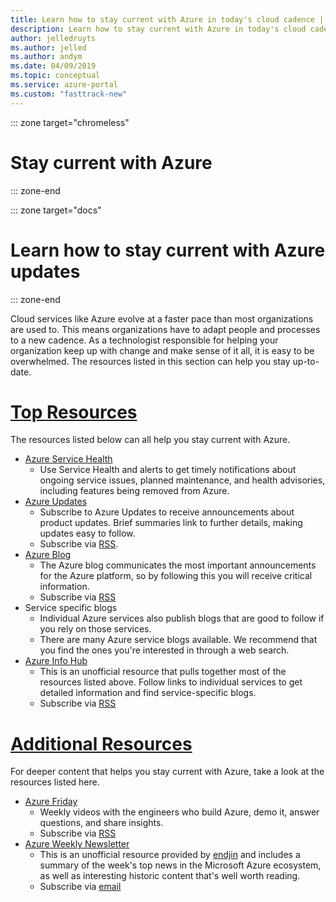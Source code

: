 ```yaml
---
title: Learn how to stay current with Azure in today's cloud cadence | Microsoft docs
description: Learn how to stay current with Azure in today's cloud cadence.
author: jelledruyts
ms.author: jelled
ms.author: andym
ms.date: 04/09/2019
ms.topic: conceptual
ms.service: azure-portal
ms.custom: "fasttrack-new"
---
```


::: zone target="chromeless"

# Stay current with Azure

::: zone-end

::: zone target="docs"

# Learn how to stay current with Azure updates

::: zone-end

Cloud services like Azure evolve at a faster pace than most organizations are used to. This means organizations have to adapt people and processes to a new cadence. As a technologist responsible for helping your organization keep up with change and make sense of it all, it is easy to be overwhelmed. The resources listed in this section can help you stay up-to-date.

# [Top Resources](#tab/TopResources)

The resources listed below can all help you stay current with Azure.

- [Azure Service Health](/azure/service-health/service-health-overview)
  - Use Service Health and alerts to get timely notifications about ongoing service issues, planned maintenance, and health advisories, including features being removed from Azure.
- [Azure Updates](https://azure.microsoft.com/updates)
  - Subscribe to Azure Updates to receive announcements about product updates. Brief summaries link to further details, making updates easy to follow.
  - Subscribe via [RSS](https://azurecomcdn.azureedge.net/en-us/updates/feed).
- [Azure Blog](https://azure.microsoft.com/blog)
  - The Azure blog communicates the most important announcements for the Azure platform, so by following this you will receive critical information.
  - Subscribe via [RSS](https://azurecomcdn.azureedge.net/en-us/blog/feed)
- Service specific blogs
  - Individual Azure services also publish blogs that are good to follow if you  rely on those services.
  - There are many Azure service blogs available. We recommend that you find the ones you're interested in through a web search.
- [Azure Info Hub](https://azureinfohub.azurewebsites.net)
  - This is an unofficial resource that pulls together most of the resources listed above. Follow links to individual services to get detailed information and find service-specific blogs.
  - Subscribe via [RSS](https://azureinfohub.azurewebsites.net/Feed?serviceTitle=Azure)

# [Additional Resources](#tab/AdditionalResources)

For deeper content that helps you stay current with Azure, take a look at the resources listed here.

- [Azure Friday](https://channel9.msdn.com/Shows/Azure-Friday)
  - Weekly videos with the engineers who build Azure, demo it, answer questions, and share insights.
  - Subscribe via [RSS](https://channel9.msdn.com/Shows/Azure-Friday/feed)
- [Azure Weekly Newsletter](https://azureweekly.info)
  - This is an unofficial resource provided by [endjin](https://endjin.com) and includes a summary of the week's top news in the Microsoft Azure ecosystem, as well as interesting historic content that's well worth reading.
  - Subscribe via [email](https://azureweekly.info)
